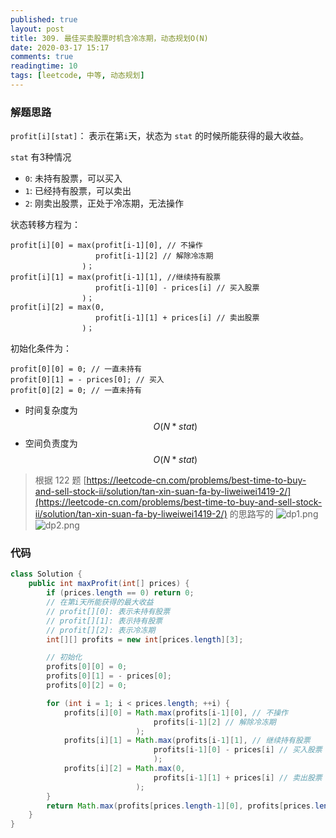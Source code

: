 ```yaml
---
published: true
layout: post
title: 309. 最佳买卖股票时机含冷冻期，动态规划O(N)
date: 2020-03-17 15:17
comments: true
readingtime: 10
tags: [leetcode, 中等, 动态规划]
---
```

### 解题思路
`profit[i][stat]`： 表示在第`i`天，状态为 `stat` 的时候所能获得的最大收益。

`stat` 有3种情况
* `0`: 未持有股票，可以买入
* `1`: 已经持有股票，可以卖出
* `2`: 刚卖出股票，正处于冷冻期，无法操作

状态转移方程为：
```
profit[i][0] = max(profit[i-1][0], // 不操作
                   profit[i-1][2] // 解除冷冻期 
                )；
profit[i][1] = max(profit[i-1][1], //继续持有股票
                   profit[i-1][0] - prices[i] // 买入股票
                )；
profit[i][2] = max(0, 
                   profit[i-1][1] + prices[i] // 卖出股票
                )；
```

初始化条件为：
```
profit[0][0] = 0; // 一直未持有
profit[0][1] = - prices[0]; // 买入
profit[0][2] = 0; // 一直未持有
```

- 时间复杂度为 $$O(N * stat)$$
- 空间负责度为 $$O(N * stat)$$


> 根据 122 题 [https://leetcode-cn.com/problems/best-time-to-buy-and-sell-stock-ii/solution/tan-xin-suan-fa-by-liweiwei1419-2/](https://leetcode-cn.com/problems/best-time-to-buy-and-sell-stock-ii/solution/tan-xin-suan-fa-by-liweiwei1419-2/) 的思路写的
![dp1.png](http://sybil63.github.io/images/dp1.png)
![dp2.png](http://sybil63.github.io/images/dp2.png)

### 代码

```java
class Solution {
    public int maxProfit(int[] prices) {
        if (prices.length == 0) return 0;
        // 在第i天所能获得的最大收益
        // profit[][0]: 表示未持有股票
        // profit[][1]: 表示持有股票
        // profit[][2]: 表示冷冻期
        int[][] profits = new int[prices.length][3];

        // 初始化
        profits[0][0] = 0;
        profits[0][1] = - prices[0];
        profits[0][2] = 0;

        for (int i = 1; i < prices.length; ++i) {
            profits[i][0] = Math.max(profits[i-1][0], // 不操作
                                profits[i-1][2] // 解除冷冻期
                            );
            profits[i][1] = Math.max(profits[i-1][1], // 继续持有股票
                                profits[i-1][0] - prices[i] // 买入股票
                                );
            profits[i][2] = Math.max(0,
                                profits[i-1][1] + prices[i] // 卖出股票
                            );
        }
        return Math.max(profits[prices.length-1][0], profits[prices.length-1][2]);
    }
}
```
